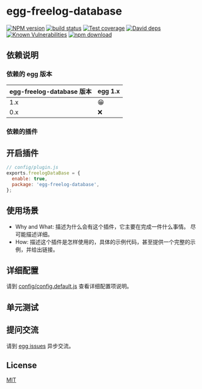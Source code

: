# egg-freelog-database

[![NPM version][npm-image]][npm-url]
[![build status][travis-image]][travis-url]
[![Test coverage][codecov-image]][codecov-url]
[![David deps][david-image]][david-url]
[![Known Vulnerabilities][snyk-image]][snyk-url]
[![npm download][download-image]][download-url]

[npm-image]: https://img.shields.io/npm/v/egg-freelog-database.svg?style=flat-square
[npm-url]: https://npmjs.org/package/egg-freelog-database
[travis-image]: https://img.shields.io/travis/eggjs/egg-freelog-database.svg?style=flat-square
[travis-url]: https://travis-ci.org/eggjs/egg-freelog-database
[codecov-image]: https://img.shields.io/codecov/c/github/eggjs/egg-freelog-database.svg?style=flat-square
[codecov-url]: https://codecov.io/github/eggjs/egg-freelog-database?branch=master
[david-image]: https://img.shields.io/david/eggjs/egg-freelog-database.svg?style=flat-square
[david-url]: https://david-dm.org/eggjs/egg-freelog-database
[snyk-image]: https://snyk.io/test/npm/egg-freelog-database/badge.svg?style=flat-square
[snyk-url]: https://snyk.io/test/npm/egg-freelog-database
[download-image]: https://img.shields.io/npm/dm/egg-freelog-database.svg?style=flat-square
[download-url]: https://npmjs.org/package/egg-freelog-database

<!--
Description here.
-->

## 依赖说明

### 依赖的 egg 版本

egg-freelog-database 版本 | egg 1.x
--- | ---
1.x | 😁
0.x | ❌

### 依赖的插件
<!--

如果有依赖其它插件，请在这里特别说明。如

- security
- multipart

-->

## 开启插件

```js
// config/plugin.js
exports.freelogDataBase = {
  enable: true,
  package: 'egg-freelog-database',
};
```

## 使用场景

- Why and What: 描述为什么会有这个插件，它主要在完成一件什么事情。
尽可能描述详细。
- How: 描述这个插件是怎样使用的，具体的示例代码，甚至提供一个完整的示例，并给出链接。

## 详细配置

请到 [config/config.default.js](config/config.default.js) 查看详细配置项说明。

## 单元测试

<!-- 描述如何在单元测试中使用此插件，例如 schedule 如何触发。无则省略。-->

## 提问交流

请到 [egg issues](https://github.com/eggjs/egg/issues) 异步交流。

## License

[MIT](LICENSE)
